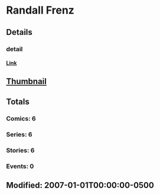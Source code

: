 # Randall  Frenz 
## Details
### detail
#### [Link](http://marvel.com/comics/creators/2652/randall_frenz?utm_campaign=apiRef&utm_source=225578a89fc76f3d20fbffda5d17a88d)
## [Thumbnail](http://i.annihil.us/u/prod/marvel/i/mg/b/40/image_not_available.jpg)
## Totals
### Comics: 6
### Series: 6
### Stories: 6
### Events: 0
## Modified: 2007-01-01T00:00:00-0500
